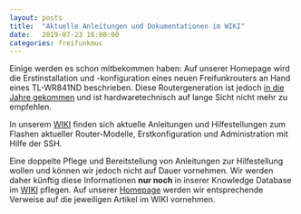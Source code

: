 ```yaml
---
layout: posts
title:  "Aktuelle Anleitungen und Dokumentationen im WIKI"
date:   2019-07-23 16:00:00
categories: freifunkmuc
---
```


Einige werden es schon mitbekommen haben: Auf unserer Homepage wird die Erstinstallation und -konfiguration eines neuen Freifunkrouters an Hand eines TL-WR841ND beschrieben. Diese Routergeneration ist jedoch [in die Jahre gekommen](https://ffmuc.net/freifunkmuc/2019/07/11/austausch-aelterer-geraete/) und ist hardwaretechnisch auf lange Sicht nicht mehr zu empfehlen.

In unserem [WIKI](https://ffmuc.net/wiki) finden sich aktuelle Anleitungen und Hilfestellungen zum Flashen aktueller Router-Modelle, Erstkonfiguration und Administration mit Hilfe der SSH. 

Eine doppelte Pflege und Bereitstellung von Anleitungen zur Hilfestellung wollen und können wir jedoch nicht auf Dauer vornehmen. Wir werden daher künftig diese Informationen **nur noch** in inserer Knowledge Database im [WIKI](https://ffmuc.net/wiki) pflegen. Auf unserer [Homepage](https://ffmuc.net) werden wir entsprechende Verweise auf die jeweiligen Artikel im WIKI vornehmen.
